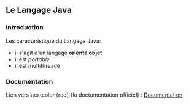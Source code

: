 ## Le Langage Java

### Introduction

Les caractéristique du Langage Java:

 + il s'agit d'un langage **orienté objet**
 + il est *portable*
 + il est multithreadé

### Documentation

Lien vers \textcolor {red} {la doctumentation officiel} : [Documentation](https://dev.java/learn/)
